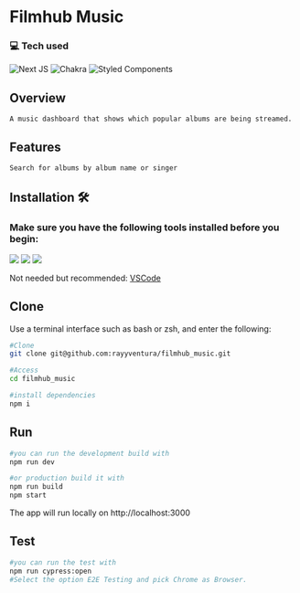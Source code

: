 # Filmhub Music

### :computer: Tech used


  ![Next JS](https://img.shields.io/badge/Next-black?style=for-the-badge&logo=next.js&logoColor=white)
  ![Chakra](https://img.shields.io/badge/chakra-%234ED1C5.svg?style=for-the-badge&logo=chakraui&logoColor=white)
  ![Styled Components](https://img.shields.io/badge/styled--components-DB7093?style=for-the-badge&logo=styled-components&logoColor=white)
  

## Overview
`A music dashboard that shows which popular albums are being streamed.`

## Features

`Search for albums by album name or singer`

## Installation 🛠️
### Make sure you have the following tools installed before you begin:
<p>
	<a href="https://git-scm.com/"><img src="https://img.shields.io/badge/GIT-E44C30?style=for-the-badge&logo=git&logoColor=white"/></a>
	<a href="https://nodejs.org"><img src="https://img.shields.io/badge/Node.js-339933?style=for-the-badge&logo=nodedotjs&logoColor=white"/></a>
	<a href="https://www.npmjs.com/package/npm"><img src="https://img.shields.io/badge/npm-CB3837?style=for-the-badge&logo=npm&logoColor=white"/></a>
</p>
<p>Not needed but recommended: <a href="https://code.visualstudio.com/">VSCode</a></p>

## Clone
Use a terminal interface such as bash or zsh, and enter the following:
```bash
#Clone
git clone git@github.com:rayyventura/filmhub_music.git

#Access
cd filmhub_music

#install dependencies
npm i
```

## Run
```bash
#you can run the development build with
npm run dev

#or production build it with
npm run build
npm start
```
The app will run locally on http://localhost:3000


## Test
```bash
#you can run the test with
npm run cypress:open
#Select the option E2E Testing and pick Chrome as Browser.

```

